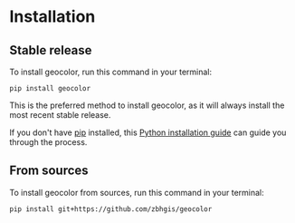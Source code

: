 # Installation

## Stable release

To install geocolor, run this command in your terminal:

```
pip install geocolor
```

This is the preferred method to install geocolor, as it will always install the most recent stable release.

If you don't have [pip](https://pip.pypa.io) installed, this [Python installation guide](http://docs.python-guide.org/en/latest/starting/installation/) can guide you through the process.

## From sources

To install geocolor from sources, run this command in your terminal:

```
pip install git+https://github.com/zbhgis/geocolor
```
